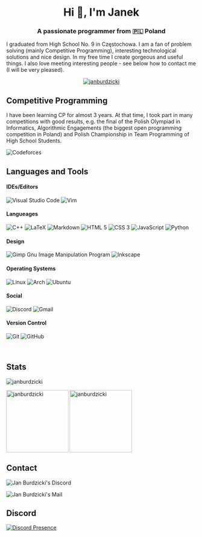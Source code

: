 <h1 align="center">Hi 👋, I'm Janek</h1>
<h3 align="center">A passionate programmer from 🇵🇱 Poland</h3>

<p>
	I graduated from High School No. 9 in Częstochowa. I am a fan of problem solving (mainly Competitive Programming), interesting technological solutions and nice design. In my free time I create gorgeous and useful things. I also love meeting interesting people - see below how to contact me (I will be very pleased).
<p>

<p align="center">
	<a href="https://github.com/ryo-ma/github-profile-trophy">
		<img src="https://github-profile-trophy.vercel.app/?username=janburdzicki&row=1&margin-w=15&no-bg=true&no-frame=true&title=Joined2020,Commits,Repositories,Followers,Stars,Issues&theme=dracula" alt="janburdzicki">
	</a>
</p>

<h2>Competitive Programming</h2>
<p>
	I have been learning CP for almost 3 years. At that time, I took part in many competitions with good results, e.g. the final of the Polish Olympiad in Informatics, Algorithmic Engagements (the biggest open programming competition in Poland) and Polish Championship in Team Programming of High School Students.
</p>
<p>
	<img src="https://img.shields.io/badge/Codeforces-445f9d?style=for-the-badge&logo=Codeforces&logoColor=white" alt="Codeforces">
</p>

<h2>Languages and Tools</h2>

<h4>IDEs/Editors</h4>
<p>
	<img src="https://img.shields.io/badge/Visual%20Studio%20Code-0078d7.svg?style=for-the-badge&logo=visual-studio-code&logoColor=white" alt="Visual Studio Code">
	<img src="https://img.shields.io/badge/VIM-%2311AB00.svg?style=for-the-badge&logo=vim&logoColor=white" alt="Vim">
</p>

<h4>Langueages</h4>
<p>
	<img src="https://img.shields.io/badge/c++-%2300599C.svg?style=for-the-badge&logo=c%2B%2B&logoColor=white" alt="C++">
	<img src="https://img.shields.io/badge/latex-%23008080.svg?style=for-the-badge&logo=latex&logoColor=white" alt="LaTeX">
	<img src="https://img.shields.io/badge/markdown-%23000000.svg?style=for-the-badge&logo=markdown&logoColor=white" alt="Markdown">
	<img src="https://img.shields.io/badge/html5-%23E34F26.svg?style=for-the-badge&logo=html5&logoColor=white" alt="HTML 5">
	<img src="https://img.shields.io/badge/css3-%231572B6.svg?style=for-the-badge&logo=css3&logoColor=white" alt="CSS 3">
	<img src="https://img.shields.io/badge/-JavaScript-F0DB4F?style=for-the-badge&logo=JavaScript&logoColor=white" alt="JavaScript">
	<!-- <img src="https://img.shields.io/badge/javascript-%23323330.svg?style=for-the-badge&logo=javascript&logoColor=%23F7DF1E" alt="JavaScript"> -->
	<img src="https://img.shields.io/badge/python-3670A0?style=for-the-badge&logo=python&logoColor=ffdd54" alt="Python">
</p>

<h4>Design</h4>
<p>
	<img src="https://img.shields.io/badge/Gimp-657D8B?style=for-the-badge&logo=gimp&logoColor=FFFFFF" alt="Gimp Gnu Image Manipulation Program">
	<img src="https://img.shields.io/badge/Inkscape-e0e0e0?style=for-the-badge&logo=inkscape&logoColor=080A13" alt="Inkscape">
</p>

<h4>Operating Systems</h4>
<p>
	<img src="https://img.shields.io/badge/Linux-FCC624?style=for-the-badge&logo=linux&logoColor=black" alt="Linux">
	<img src="https://img.shields.io/badge/Arch%20Linux-1793D1?logo=arch-linux&logoColor=fff&style=for-the-badge" alt="Arch">
	<img src="https://img.shields.io/badge/Ubuntu-E95420?style=for-the-badge&logo=ubuntu&logoColor=white" alt="Ubuntu">
	<!-- <img src="https://img.shields.io/badge/Windows-0078D6?style=for-the-badge&logo=windows&logoColor=white" alt="Windows"> -->
	<!-- <img src="https://img.shields.io/badge/Android-3DDC84?style=for-the-badge&logo=android&logoColor=white" alt="Android"> -->
</p>

<h4>Social</h4>
<p>
	<img src="https://img.shields.io/badge/%3CServer%3E-%237289DA.svg?style=for-the-badge&logo=discord&logoColor=white" alt="Discord">
	<img src="https://img.shields.io/badge/Gmail-D14836?style=for-the-badge&logo=gmail&logoColor=white" alt="Gmail">
</p>

<h4>Version Control</h4>
<p>
	<img src="https://img.shields.io/badge/git-%23F05033.svg?style=for-the-badge&logo=git&logoColor=white" alt="Git">
	<img src="https://img.shields.io/badge/github-%23121011.svg?style=for-the-badge&logo=github&logoColor=white" alt="GitHub">
</p>

<!-- <h4>Browsers & Search Engines</h4>
<p>
	<img src="https://img.shields.io/badge/Google%20Chrome-4285F4?style=for-the-badge&logo=GoogleChrome&logoColor=white" alt="Google Chrome">
	<img src="https://img.shields.io/badge/Firefox-FF7139?style=for-the-badge&logo=Firefox-Browser&logoColor=white" alt="Firefox">
	<img src="https://img.shields.io/badge/google-4285F4?style=for-the-badge&logo=google&logoColor=white" alt="Google">
</p>

<h4>Office</h4>
<p>
	<img src="https://img.shields.io/badge/LibreOffice-%2318A303?style=for-the-badge&logo=LibreOffice&logoColor=white" alt="LibreOffice">
</p> -->

<br>

<h2>Stats</h2>
<p>
	<img src="https://komarev.com/ghpvc/?username=janburdzicki&label=Profile+views&color=291B3E&style=flat" alt="janburdzicki">
</p>

<!-- inne fajne theme do statystyk: synthwave, prussian, vue-dark, algolia, slateorange -->
<p>
	<img height="165" align="left" src="https://github-readme-stats.vercel.app/api/top-langs?username=janburdzicki&show_icons=true&locale=en&hide_border=true&border_radius=25&card_width=490&theme=jolly" alt="janburdzicki">
</p>

<p>
	<img height="165" align="center" src="https://github-readme-stats.vercel.app/api?username=janburdzicki&show_icons=true&locale=en&hide_border=true&border_radius=25&count_private=true&include_all_commits=true&theme=jolly" alt="janburdzicki">
</p>

<h2>Contact</h2>
<p>
	<a href="https://discord.com/users/703297176364777564">
		<img align="left" src="https://img.shields.io/badge/-codeking%233893-5865F2?style=flat-square&logo=Discord&logoColor=white" alt="Jan Burdzicki's Discord">
	</a>
</p>

<br>

<p>
	<a href="mailto:janburdzicki@gmail.com">
		<img align="left" src="https://img.shields.io/badge/-janburdzicki@gmail.com-EA4335?style=flat-square&logo=Gmail&logoColor=white" alt="Jan Burdzicki's Mail">
	</a>
<p>

<br>

<h2 align="left">Discord</h2>
<p align="left">
	<a href="https://discord.com/users/703297176364777564" target="_blank" rel="noreferrer">
		<img src="https://lanyard.cnrad.dev/api/703297176364777564" alt="Discord Presence">
	</a>
<p>